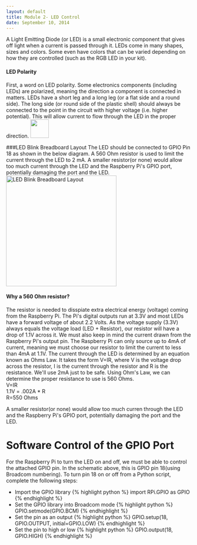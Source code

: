 ```yaml
---
layout: default
title: Module 2- LED Control
date: September 10, 2014
---
```

A Light Emitting Diode (or LED) is a small electronic component that gives off light when a current is passed through it. LEDs come in many shapes, sizes and colors. Some even have colors that can be varied depending on how they are controlled (such as the RGB LED in your kit).

#### LED Polarity
  First, a word on LED polarity. Some electronics components (including LEDs) are polarized, meaning the direction a component is connected in matters. LEDs have a short leg and a long leg (or a flat side and a round side). The long side (or round side of the plastic shell) should always be connected to the point in the circuit with higher voltage (i.e. higher potential). This will allow current to flow through the LED in the proper direction. 
<img src="https://dl.dropboxusercontent.com/u/1733921/Raspberry%20Pi/LedPolarity.svg" width="50px"/>

###LED Blink Breadboard Layout
The LED should be connected to GPIO Pin 18 as shown in the below diagram. A 560 Ohm resistor is used to limit the current through the LED to 2 mA. A smaller resistor(or none) would allow too much current through the LED and the Raspberry Pi's GPIO port, potentially damaging the port and the LED. 
<img src="https://dl.dropboxusercontent.com/u/1733921/Raspberry%20Pi/Schematics/RaspberryPi-LED%20Blink.png" alt="LED Blink Breadboard Layout" width="300px"/>

#### Why a 560 Ohm resistor?
  The resistor is needed to disspiate extra electrical energy (voltage) coming from the Raspberry Pi. The Pi's digital outputs run at 3.3V and most LEDs have a forward voltage of about 2.2 Volts. As the voltage supply (3.3V) always equals the voltage load (LED + Resistor), our resistor will have a drop of 1.1V across it. We must also keep in mind the current drawn from the Raspberry Pi's output pin. The Raspberry Pi can only source up to 4mA of current, meaning we must choose our resistor to limit the current to less than 4mA at 1.1V.  The current through the LED is determined by an equation known as Ohms Law. It takes the form V=IR, where V is the voltage drop across the resistor, I is the current through the resistor and R is the resistance. We'll use 2mA just to be safe. Using Ohm's Law, we can determine the proper resistance to use is 560 Ohms.<br/>
V=IR<br/>
1.1V = .002A * R<br/>
R=550 Ohms<br/>

  A smaller resistor(or none) would allow too much curren through the LED and the Raspberry Pi's GPIO port, potentially damaging the port and the LED.


# Software Control of the GPIO Port
For the Raspberry Pi to turn the LED on and off, we must be able to control the attached GPIO pin. In the schematic above, this is GPIO pin 18(using Broadcom numbering). To turn pin 18 on or off from a Python script, complete the following steps:

* Import the GPIO library
    {% highlight python %} import RPi.GPIO as GPIO {% endhighlight %}
* Set the GPIO library into Broadcom mode
    {% highlight python %} GPIO.setmode(GPIO.BCM) {% endhighlight %}
* Set the pin as an output
    {% highlight python %} GPIO.setup(18, GPIO.OUTPUT, initial=GPIO.LOW) {% endhighlight %}
* Set the pin to high or low
    {% highlight python %} GPIO.output(18, GPIO.HIGH) {% endhighlight %}
 
